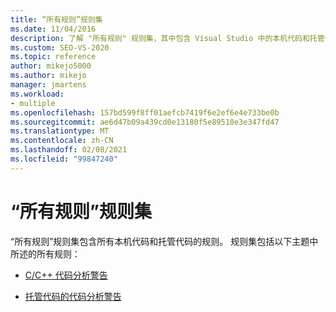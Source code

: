 ```yaml
---
title: “所有规则”规则集
ms.date: 11/04/2016
description: 了解 "所有规则" 规则集，其中包含 Visual Studio 中的本机代码和托管代码的所有规则。 查看在此集中描述规则的资源。
ms.custom: SEO-VS-2020
ms.topic: reference
author: mikejo5000
ms.author: mikejo
manager: jmartens
ms.workload:
- multiple
ms.openlocfilehash: 157bd599f8ff01aefcb7419f6e2ef6e4e733be0b
ms.sourcegitcommit: ae6d47b09a439cd0e13180f5e89510e3e347fd47
ms.translationtype: MT
ms.contentlocale: zh-CN
ms.lasthandoff: 02/08/2021
ms.locfileid: "99847240"
---
```

# <a name="all-rules-rule-set"></a>“所有规则”规则集

“所有规则”规则集包含所有本机代码和托管代码的规则。 规则集包括以下主题中所述的所有规则：

- [C/C++ 代码分析警告](/cpp/code-quality/code-analysis-for-c-cpp-warnings)

- [托管代码的代码分析警告](/dotnet/fundamentals/code-analysis/quality-rules/index)
